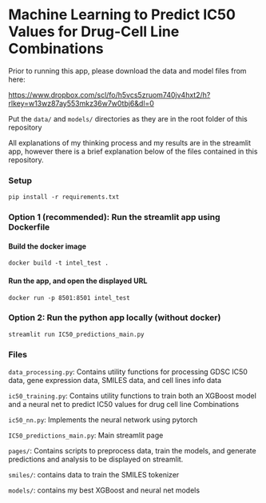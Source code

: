 # Machine Learning to Predict IC50 Values for Drug-Cell Line Combinations

Prior to running this app, please download the data and model files from here: 

https://www.dropbox.com/scl/fo/h5vcs5zruom740jv4hxt2/h?rlkey=w13wz87ay553mkz36w7w0tbj6&dl=0

Put the ```data/``` and ```models/``` directories as they are in the root folder of this repository

All explanations of my thinking process and my results are in the streamlit app, however there is a brief explanation below of the files contained in this repository.


### Setup

```pip install -r requirements.txt```

### Option 1 (recommended): Run the streamlit app using Dockerfile

#### Build the docker image

```docker build -t intel_test .```

#### Run the app, and open the displayed URL

```docker run -p 8501:8501 intel_test```


### Option 2: Run the python app locally (without docker)

```streamlit run IC50_predictions_main.py```


### Files

```data_processing.py```: Contains utility functions for processing GDSC IC50 data, gene expression data, SMILES data, and cell lines info data

```ic50_training.py```: Contains utility functions to train both an XGBoost model and a neural net to predict IC50 values for drug cell line Combinations

```ic50_nn.py```: Implements the neural network using pytorch

```IC50_predictions_main.py```: Main streamlit page


```pages/```: Contains scripts to preprocess data, train the models, and generate predictions and analysis to be displayed on streamlit.

```smiles/```: contains data to train the SMILES tokenizer

```models/```: contains my best XGBoost and neural net models
